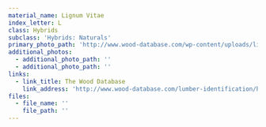 ```yaml
---
material_name: Lignum Vitae
index_letter: L
class: Hybrids
subclass: 'Hybrids: Naturals'
primary_photo_path: 'http://www.wood-database.com/wp-content/uploads/lignum-vitae.jpg'
additional_photos:
  - additional_photo_path: ''
  - additional_photo_path: ''
links:
  - link_title: The Wood Database
    link_address: 'http://www.wood-database.com/lumber-identification/hardwoods/lignum-vitae/'
files:
  - file_name: ''
    file_path: ''
---
```


